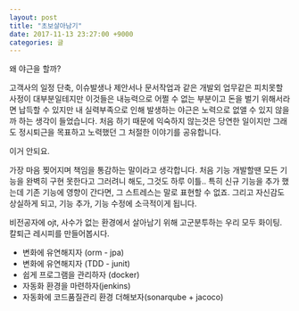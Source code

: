 ```yaml
---
layout: post
title: "초보살아남기"
date: 2017-11-13 23:27:00 +9000
categories: 글
---
```

왜 야근을 할까?

고객사의 일정 단축, 이슈발생나 제안서나 문서작업과 같은 개발외 업무같은 피치못할 사정이 대부분일테지만 이것들은 내능력으로 어쩔 수 없는 부분이고 돈을 벌기 위해서라면 납득할 수 있지만 내 실력부족으로 인해 발생하는 야근은 노력으로 없앨 수 있지 않을까 하는 생각이 들었습니다.
처음 하기 때문에 익숙하지 않는것은 당연한 일이지만 그래도 정시퇴근을 목표하고 노력했던 그 처절한 이야기를 공유합니다.

이거 안되요.

가장 마음 찢어지며 책임을 통감하는 말이라고 생각합니다.
처음 기능 개발할땐 모든 기능을 완벽히 구현 못한다고 그러려니 해도, 그것도 하루 이틀..
특히 신규 기능을 추가 했는데 기존 기능에 영향이 간다면, 그 스트레스는 말로 표현할 수 없죠. 그리고 자신감도 상실하게 되고, 기능 추가, 기능 수정에 소극적이게 됩니다.

비전공자에 ojt, 사수가 없는 환경에서 살아남기 위해 고군분투하는 우리 모두 화이팅.
칼퇴근 레시피를 만들어봅시다.


* 변화에 유연해지자 (orm - jpa)
* 변화에 유연해지자 (TDD - junit)
* 쉽게 프로그램을 관리하자 (docker)
* 자동화 환경을 마련하자(jenkins)
* 자동화에 코드품질관리 환경 더해보자(sonarqube + jacoco)


